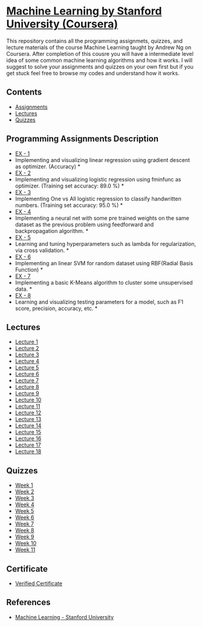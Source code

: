 # [Machine Learning by Stanford University (Coursera)](https://www.coursera.org/learn/machine-learning/)
This repository contains all the programming assignmets, quizzes, and lecture materials of the course Machine Learning taught by Andrew Ng on Coursera. After completion of this cousre you will have a intermediate level idea of some common machine learning algorithms and how it works. I will suggest to solve your assignments and quizzes on your own first but if you get stuck feel free to browse my codes and understand how it works.
## Contents
* [Assignments](https://github.com/SHANK885/Machine-Learning-Andrew-Ng/tree/master/Assignments)
* [Lectures](https://github.com/SHANK885/Machine-Learning-Andrew-Ng/tree/master/Lectures)
* [Quizzes](https://github.com/SHANK885/Machine-Learning-Andrew-Ng/tree/master/Quizzes)
## Programming Assignments Description
* [EX - 1](https://github.com/SHANK885/Machine-Learning-Andrew-Ng/tree/master/Assignments/machine-learning-ex1)
* Implementing and visualizing linear regression using gradient descent as optimizer. (Accuracy) *
* [EX - 2](https://github.com/SHANK885/Machine-Learning-Andrew-Ng/tree/master/Assignments/machine-learning-ex2)
* Implementing and visualizing logistic regression using fminfunc as optimizer. (Training set accuracy: 89.0 %) *
* [EX - 3](https://github.com/SHANK885/Machine-Learning-Andrew-Ng/tree/master/Assignments/machine-learning-ex3)
* Implementing One vs All logistic regression to classify handwritten numbers. (Training set accuracy: 95.0 %) *
* [EX - 4](https://github.com/SHANK885/Machine-Learning-Andrew-Ng/tree/master/Assignments/machine-learning-ex4)
* Implementing a neural net with some pre trained weights on the same dataset as the previous problem using feedforward and backpropagation algorithm. *
* [EX - 5](https://github.com/SHANK885/Machine-Learning-Andrew-Ng/tree/master/Assignments/machine-learning-ex5)
* Learning and tuning hyperparameters such as lambda for regularization, via cross validation. *
* [EX - 6](https://github.com/SHANK885/Machine-Learning-Andrew-Ng/tree/master/Assignments/machine-learning-ex6)
* Implementing an linear SVM for random dataset using RBF(Radial Basis Function) *
* [EX - 7](https://github.com/SHANK885/Machine-Learning-Andrew-Ng/tree/master/Assignments/machine-learning-ex7)
* Implementing a basic K-Means algorithm to cluster some unsupervised data. *
* [EX - 8](https://github.com/SHANK885/Machine-Learning-Andrew-Ng/tree/master/Assignments/machine-learning-ex8)
* Learning and visualizing testing parameters for a model, such as F1 score, precision, accuracy, etc. *
## Lectures
* [Lecture 1](https://github.com/SHANK885/Machine-Learning-Andrew-Ng/blob/master/Lectures/Lecture1.pdf)
* [Lecture 2](https://github.com/SHANK885/Machine-Learning-Andrew-Ng/blob/master/Lectures/Lecture2.pdf)
* [Lecture 3](https://github.com/SHANK885/Machine-Learning-Andrew-Ng/blob/master/Lectures/Lecture3.pdf)
* [Lecture 4](https://github.com/SHANK885/Machine-Learning-Andrew-Ng/blob/master/Lectures/Lecture4.pdf)
* [Lecture 5](https://github.com/SHANK885/Machine-Learning-Andrew-Ng/blob/master/Lectures/Lecture5.pdf)
* [Lecture 6](https://github.com/SHANK885/Machine-Learning-Andrew-Ng/blob/master/Lectures/Lecture6.pdf)
* [Lecture 7](https://github.com/SHANK885/Machine-Learning-Andrew-Ng/blob/master/Lectures/Lecture7.pdf)
* [Lecture 8](https://github.com/SHANK885/Machine-Learning-Andrew-Ng/blob/master/Lectures/Lecture8.pdf)
* [Lecture 9](https://github.com/SHANK885/Machine-Learning-Andrew-Ng/blob/master/Lectures/Lecture9.pdf)
* [Lecture 10](https://github.com/SHANK885/Machine-Learning-Andrew-Ng/blob/master/Lectures/Lecture10.pdf)
* [Lecture 11](https://github.com/SHANK885/Machine-Learning-Andrew-Ng/blob/master/Lectures/Lecture11.pdf)
* [Lecture 12](https://github.com/SHANK885/Machine-Learning-Andrew-Ng/blob/master/Lectures/Lecture12.pdf)
* [Lecture 13](https://github.com/SHANK885/Machine-Learning-Andrew-Ng/blob/master/Lectures/Lecture13.pdf)
* [Lecture 14](https://github.com/SHANK885/Machine-Learning-Andrew-Ng/blob/master/Lectures/Lecture14.pdf)
* [Lecture 15](https://github.com/SHANK885/Machine-Learning-Andrew-Ng/blob/master/Lectures/Lecture15.pdf)
* [Lecture 16](https://github.com/SHANK885/Machine-Learning-Andrew-Ng/blob/master/Lectures/Lecture16.pdf)
* [Lecture 17](https://github.com/SHANK885/Machine-Learning-Andrew-Ng/blob/master/Lectures/Lecture17.pdf)
* [Lecture 18](https://github.com/SHANK885/Machine-Learning-Andrew-Ng/blob/master/Lectures/Lecture18.pdf)
## Quizzes
* [Week 1](https://github.com/SHANK885/Machine-Learning-Andrew-Ng/tree/master/Quizzes/Week%201)
* [Week 2](https://github.com/SHANK885/Machine-Learning-Andrew-Ng/tree/master/Quizzes/Week%202)
* [Week 3](https://github.com/SHANK885/Machine-Learning-Andrew-Ng/tree/master/Quizzes/Week%203)
* [Week 4](https://github.com/SHANK885/Machine-Learning-Andrew-Ng/tree/master/Quizzes/Week%204)
* [Week 5](https://github.com/SHANK885/Machine-Learning-Andrew-Ng/tree/master/Quizzes/Week%205)
* [Week 6](https://github.com/SHANK885/Machine-Learning-Andrew-Ng/tree/master/Quizzes/Week%206)
* [Week 7](https://github.com/SHANK885/Machine-Learning-Andrew-Ng/tree/master/Quizzes/Week%207)
* [Week 8](https://github.com/SHANK885/Machine-Learning-Andrew-Ng/tree/master/Quizzes/Week%208)
* [Week 9](https://github.com/SHANK885/Machine-Learning-Andrew-Ng/tree/master/Quizzes/Week%209)
* [Week 10](https://github.com/SHANK885/Machine-Learning-Andrew-Ng/tree/master/Quizzes/Week%2010)
* [Week 11](https://github.com/SHANK885/Machine-Learning-Andrew-Ng/tree/master/Quizzes/Week%2011)

## Certificate
* [Verified Certificate](https://www.coursera.org/account/accomplishments/certificate/F5FU2ZGVW2AB)
## References
* [Machine Learning - Stanford University](https://www.coursera.org/learn/machine-learning/)
